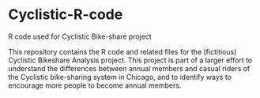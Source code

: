 # Cyclistic-R-code
R code used for Cyclistic Bike-share project

This repository contains the R code and related files for the (fictitious) Cyclistic Bikeshare Analysis project. 
This project is part of a larger effort to understand the differences between annual members and casual
riders of the Cyclistic bike-sharing system in Chicago, and to identify ways to encourage more people 
to become annual members.
